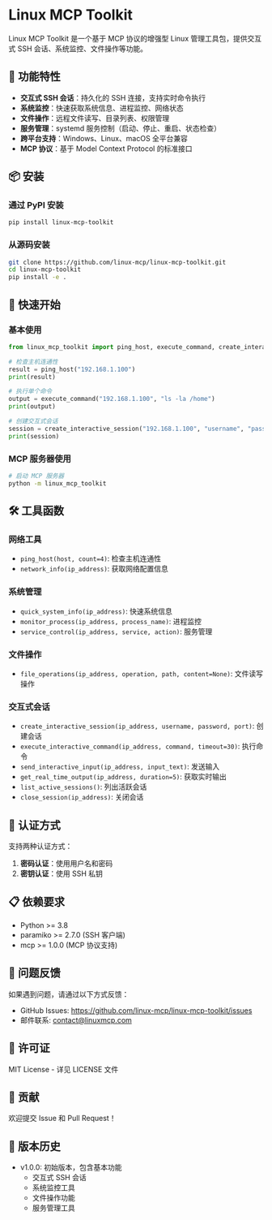 # Linux MCP Toolkit

Linux MCP Toolkit 是一个基于 MCP 协议的增强型 Linux 管理工具包，提供交互式 SSH 会话、系统监控、文件操作等功能。

## 🚀 功能特性

- **交互式 SSH 会话**：持久化的 SSH 连接，支持实时命令执行
- **系统监控**：快速获取系统信息、进程监控、网络状态
- **文件操作**：远程文件读写、目录列表、权限管理
- **服务管理**：systemd 服务控制（启动、停止、重启、状态检查）
- **跨平台支持**：Windows、Linux、macOS 全平台兼容
- **MCP 协议**：基于 Model Context Protocol 的标准接口

## 📦 安装

### 通过 PyPI 安装

```bash
pip install linux-mcp-toolkit
```

### 从源码安装

```bash
git clone https://github.com/linux-mcp/linux-mcp-toolkit.git
cd linux-mcp-toolkit
pip install -e .
```

## 🔧 快速开始

### 基本使用

```python
from linux_mcp_toolkit import ping_host, execute_command, create_interactive_session

# 检查主机连通性
result = ping_host("192.168.1.100")
print(result)

# 执行单个命令
output = execute_command("192.168.1.100", "ls -la /home")
print(output)

# 创建交互式会话
session = create_interactive_session("192.168.1.100", "username", "password")
print(session)
```

### MCP 服务器使用

```bash
# 启动 MCP 服务器
python -m linux_mcp_toolkit
```

## 🛠️ 工具函数

### 网络工具
- `ping_host(host, count=4)`: 检查主机连通性
- `network_info(ip_address)`: 获取网络配置信息

### 系统管理
- `quick_system_info(ip_address)`: 快速系统信息
- `monitor_process(ip_address, process_name)`: 进程监控
- `service_control(ip_address, service, action)`: 服务管理

### 文件操作
- `file_operations(ip_address, operation, path, content=None)`: 文件读写操作

### 交互式会话
- `create_interactive_session(ip_address, username, password, port)`: 创建会话
- `execute_interactive_command(ip_address, command, timeout=30)`: 执行命令
- `send_interactive_input(ip_address, input_text)`: 发送输入
- `get_real_time_output(ip_address, duration=5)`: 获取实时输出
- `list_active_sessions()`: 列出活跃会话
- `close_session(ip_address)`: 关闭会话

## 🔐 认证方式

支持两种认证方式：

1. **密码认证**：使用用户名和密码
2. **密钥认证**：使用 SSH 私钥

## 📋 依赖要求

- Python >= 3.8
- paramiko >= 2.7.0 (SSH 客户端)
- mcp >= 1.0.0 (MCP 协议支持)

## 🐛 问题反馈

如果遇到问题，请通过以下方式反馈：

- GitHub Issues: https://github.com/linux-mcp/linux-mcp-toolkit/issues
- 邮件联系: contact@linuxmcp.com

## 📄 许可证

MIT License - 详见 LICENSE 文件

## 🤝 贡献

欢迎提交 Issue 和 Pull Request！

## 🎯 版本历史

- v1.0.0: 初始版本，包含基本功能
  - 交互式 SSH 会话
  - 系统监控工具
  - 文件操作功能
  - 服务管理工具